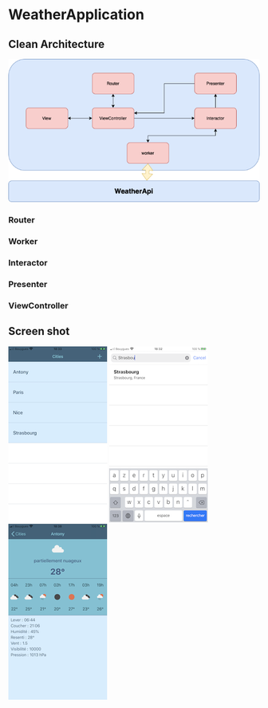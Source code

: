 # WeatherApplication

## Clean Architecture
![cleanArchi](./images/clean_architecture.png)
### Router
### Worker
### Interactor
### Presenter
### ViewController
## Screen shot
![img1](./images/img3.PNG?raw=true "Cities")
![img2](./images/img2.PNG?raw=true "Add city")
![img3](./images/img1.PNG?raw=true "Weather")


